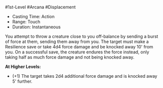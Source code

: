 #1st-Level #Arcana #Displacement
 
- Casting Time: Action
- Range: Touch
- Duration: Instantaneous  

You attempt to throw a creature close to you off-balance by sending a burst of force at them, sending them away from you. The target must make a Resilience save or take 4d4 force damage and be knocked away 10' from you. On a successful save, the creature endures the force instead, only taking half as much force damage and not being knocked away.
 
**At Higher Levels:** 
* (+1) The target takes 2d4 additional force damage and is knocked away 5' further.